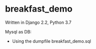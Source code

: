 # breakfast_demo


Written in Django 2.2, Python 3.7

Mysql as DB:
* Using the dumpfile breakfast_demo.sql
